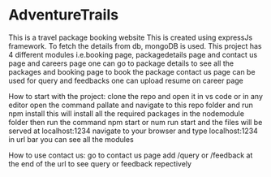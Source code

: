 # AdventureTrails
This is a travel package booking website
This is created using expressJs framework. To fetch the details from db, mongoDB is used.
This project has 4 different modules i.e.booking page, packagedetails page and contact us page and careers page
one can go to package details to see all the packages and booking page to book the package
contact us page can be used for query and feedbacks
one can upload resume on career page

How to start with the project:
clone the repo and open it in vs code or in any editor
open the command pallate and navigate to this repo folder and run npm install
this will install all the required packages in the nodemodule folder
then run the command npm start or num run start
and the files will be served at localhost:1234
navigate to your browser and type localhost:1234 in url bar
you can see all the modules

How to use contact us:
go to contact us page
add /query or /feedback at the end of the url to see query or feedback repectively




